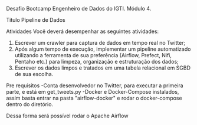 Desafio Bootcamp Engenheiro de Dados do IGTI. Módulo 4.

Titulo Pipeline de Dados

Atividades
Você deverá desempenhar as seguintes atividades:
1. Escrever um crawler para captura de dados em tempo real no Twitter;
2. Após algum tempo de execução, implementar um pipeline automatizado utilizando a
ferramenta de sua preferência (Airflow, Prefect, Nifi, Pentaho etc.) para limpeza,
organização e estruturação dos dados;
3. Escrever os dados limpos e tratados em uma tabela relacional em SGBD de sua
escolha.

Pre requisitos
-Conta desenvolvedor no Twitter, para executar a primeira parte, e está em get_tweets.py
-Docker e Docker-Compose instalados, assim basta entrar na pasta "airflow-docker" e rodar o docker-compose dentro do diretório.

Dessa forma será possível rodar o Apache Airflow

